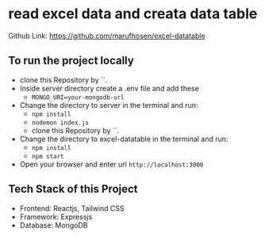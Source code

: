 # read excel data and creata data table

Github Link:
https://github.com/marufhosen/excel-datatable

## To run the project locally

- clone this Repository by ``.
- Inside server directory create a .env file and add these
  - `MONGO_URI=your-mongodb-url`
- Change the directory to server in the terminal and run:
  - `npm install`
  - `nodemon index.js`
  - clone this Repository by ``.
- Change the directory to excel-datatable in the terminal and run:
  - `npm install`
  - `npm start`
- Open your browser and enter url `http://localhost:3000`

## Tech Stack of this Project

- Frontend: Reactjs, Tailwind CSS
- Framework: Expressjs
- Database: MongoDB
